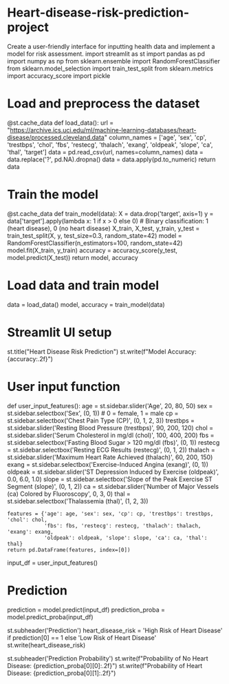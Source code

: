 # Heart-disease-risk-prediction-project
Create a user-friendly interface for inputting health data and implement a model  for risk assessment.
import streamlit as st
import pandas as pd
import numpy as np
from sklearn.ensemble import RandomForestClassifier
from sklearn.model_selection import train_test_split
from sklearn.metrics import accuracy_score
import pickle

# Load and preprocess the dataset
@st.cache_data
def load_data():
    url = "https://archive.ics.uci.edu/ml/machine-learning-databases/heart-disease/processed.cleveland.data"
    column_names = ['age', 'sex', 'cp', 'trestbps', 'chol', 'fbs', 'restecg', 'thalach', 'exang', 'oldpeak', 'slope', 'ca', 'thal', 'target']
    data = pd.read_csv(url, names=column_names)
    data = data.replace('?', pd.NA).dropna()
    data = data.apply(pd.to_numeric)
    return data

# Train the model
@st.cache_data
def train_model(data):
    X = data.drop('target', axis=1)
    y = data['target'].apply(lambda x: 1 if x > 0 else 0)  # Binary classification: 1 (heart disease), 0 (no heart disease)
    X_train, X_test, y_train, y_test = train_test_split(X, y, test_size=0.3, random_state=42)
    model = RandomForestClassifier(n_estimators=100, random_state=42)
    model.fit(X_train, y_train)
    accuracy = accuracy_score(y_test, model.predict(X_test))
    return model, accuracy

# Load data and train model
data = load_data()
model, accuracy = train_model(data)

# Streamlit UI setup
st.title("Heart Disease Risk Prediction")
st.write(f"Model Accuracy: {accuracy:.2f}")

# User input function
def user_input_features():
    age = st.sidebar.slider('Age', 20, 80, 50)
    sex = st.sidebar.selectbox('Sex', (0, 1))  # 0 = female, 1 = male
    cp = st.sidebar.selectbox('Chest Pain Type (CP)', (0, 1, 2, 3))
    trestbps = st.sidebar.slider('Resting Blood Pressure (trestbps)', 90, 200, 120)
    chol = st.sidebar.slider('Serum Cholesterol in mg/dl (chol)', 100, 400, 200)
    fbs = st.sidebar.selectbox('Fasting Blood Sugar > 120 mg/dl (fbs)', (0, 1))
    restecg = st.sidebar.selectbox('Resting ECG Results (restecg)', (0, 1, 2))
    thalach = st.sidebar.slider('Maximum Heart Rate Achieved (thalach)', 60, 200, 150)
    exang = st.sidebar.selectbox('Exercise-Induced Angina (exang)', (0, 1))
    oldpeak = st.sidebar.slider('ST Depression Induced by Exercise (oldpeak)', 0.0, 6.0, 1.0)
    slope = st.sidebar.selectbox('Slope of the Peak Exercise ST Segment (slope)', (0, 1, 2))
    ca = st.sidebar.slider('Number of Major Vessels (ca) Colored by Fluoroscopy', 0, 3, 0)
    thal = st.sidebar.selectbox('Thalassemia (thal)', (1, 2, 3))
    
    features = {'age': age, 'sex': sex, 'cp': cp, 'trestbps': trestbps, 'chol': chol,
                'fbs': fbs, 'restecg': restecg, 'thalach': thalach, 'exang': exang,
                'oldpeak': oldpeak, 'slope': slope, 'ca': ca, 'thal': thal}
    return pd.DataFrame(features, index=[0])

input_df = user_input_features()

# Prediction
prediction = model.predict(input_df)
prediction_proba = model.predict_proba(input_df)

st.subheader('Prediction')
heart_disease_risk = 'High Risk of Heart Disease' if prediction[0] == 1 else 'Low Risk of Heart Disease'
st.write(heart_disease_risk)

st.subheader('Prediction Probability')
st.write(f"Probability of No Heart Disease: {prediction_proba[0][0]:.2f}")
st.write(f"Probability of Heart Disease: {prediction_proba[0][1]:.2f}")
